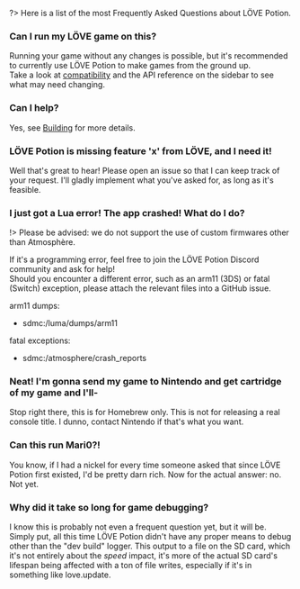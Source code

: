 ?> Here is a list of the most Frequently Asked Questions about LÖVE Potion.

### Can I run my LÖVE game on this?

Running your game without any changes is possible, but it's recommended to currently use LÖVE Potion to make games from the ground up.<br>
Take a look at [compatibility](compatibility) and the API reference on the sidebar to see what may need changing.

### Can I help?

Yes, see [Building](building) for more details.

### LÖVE Potion is missing feature 'x' from LÖVE, and I need it!

Well that's great to hear! Please open an issue so that I can keep track of your request. I'll gladly implement what you've asked for, as long as it's feasible.

### I just got a Lua error! The app crashed! What do I do?

!> Please be advised: we do not support the use of custom firmwares other than Atmosphère.

If it's a programming error, feel free to join the LÖVE Potion Discord community and ask for help!<br>
Should you encounter a different error, such as an arm11 (3DS) or fatal (Switch) exception, please attach the relevant files into a GitHub issue.<br>

arm11 dumps:
- sdmc:/luma/dumps/arm11

fatal exceptions:
- sdmc:/atmosphere/crash_reports

### Neat! I'm gonna send my game to Nintendo and get cartridge of my game and I'll-

Stop right there, this is for Homebrew only. This is not for releasing a real console title. I dunno, contact Nintendo if that's what you want.

### Can this run Mari0?!

You know, if I had a nickel for every time someone asked that since LÖVE Potion first existed, I'd be pretty darn rich. Now for the actual answer: no. Not yet.

### Why did it take so long for game debugging?

I know this is probably not even a frequent question yet, but it will be. Simply put, all this time LÖVE Potion didn't have any proper means to debug other than the "dev build" logger. This output to a file on the SD card, which it's not entirely about the *speed* impact, it's more of the actual SD card's lifespan being affected with a ton of file writes, especially if it's in something like love.update.
